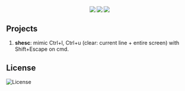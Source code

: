 <h4 align="center">
    <img src="https://img.shields.io/github/languages/top/LinArcX/winmagics.svg"/>  <img src="https://img.shields.io/github/repo-size/LinArcX/winmagics.svg"/>  <img src="https://img.shields.io/github/tag/LinArcX/winmagics.svg?colorB=green"/>
</h4>

## Projects
1. __shesc__: mimic Ctrl+l, Ctrl+u (clear: current line + entire screen) with Shift+Escape on cmd.

## License
![License](https://img.shields.io/github/license/LinArcX/winmagics.svg)
